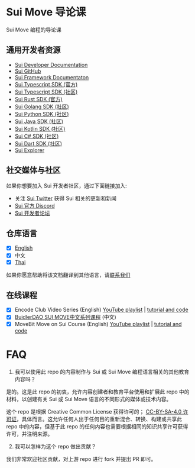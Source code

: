 # Sui Move 导论课

Sui Move 编程的导论课

## 通用开发者资源

- [Sui Developer Documentation](https://docs.sui.io/build)
- [Sui GitHub](https://github.com/MystenLabs/sui)
- [Sui Framework Documentaton](https://github.com/MystenLabs/sui/tree/main/crates/sui-framework/docs)
- [Sui Typescript SDK (官方)](https://github.com/MystenLabs/sui/tree/main/sdk/typescript)
- [Sui Typescript SDK (社区)](https://github.com/scallop-io/sui-kit)
- [Sui Rust SDK (官方)](https://github.com/MystenLabs/sui/tree/main/crates/sui-sdk)
- [Sui Golang SDK (社区)](https://github.com/coming-chat/go-sui-sdk)
- [Sui Python SDK (社区)](https://github.com/FrankC01/pysui)
- [Sui Java SDK (社区)](https://github.com/GrapeBaBa/sui4j)
- [Sui Kotlin SDK (社区)](https://github.com/cosmostation/suikotlin)
- [Sui C# SDK (社区)](https://github.com/d-moos/SuiNet)
- [Sui Dart SDK (社区)](https://github.com/mofalabs/sui)
- [Sui Explorer](https://suiexplorer.com/)

## 社交媒体与社区

如果你想要加入 Sui 开发者社区，通过下面链接加入:

- 关注 [Sui Twitter](https://twitter.com/SuiNetwork) 获得 Sui 相关的更新和新闻
- [Sui 官方 Discord](https://discord.gg/sui)
- [Sui 开发者论坛](https://forums.sui.io/)

## 仓库语言

- [x] [English](https://github.com/sui-foundation/sui-move-intro-course)
- [x] 中文
- [x] [Thai](https://github.com/Contribution-DAO/sui-move-intro-course-thai)

如果你愿意帮助将该文档翻译到其他语言，请[联系我们](mailto:henry@mystenlabs.com)  

## 在线课程

- [x] Encode Club Video Series (English) [YouTube playlist](https://www.youtube.com/playlist?list=PLfEHHr3qexv_aE7p6oDyVtD3WQsDsJngr) | [tutorial and code](https://github.com/sui-foundation/encode-sui-educate)
- [x] [BuidlerDAO SUI MOVE中文系列课程](https://www.bilibili.com/video/BV1RY411v7YU) (中文)
- [x] MoveBit Move on Sui Course (English) [YouTube playlist](https://www.youtube.com/playlist?list=PL3id4Z64z2sNED_aH7UYIFFwy6MsvKCN9) | [tutorial and code](https://github.com/movebit/sui-course-2023)

# FAQ

1. 我可以使用此 repo 的内容制作与 Sui 或 Sui Move 编程语言相关的其他教育内容吗？

是的。这是此 repo 的初衷，允许内容创建者和教育平台使用和扩展此 repo 中的材料，以创建有关 Sui 或 Sui Move 语言的不同形式的媒体或技术内容。

这个 repo 是根据 Creative Common License 获得许可的； [CC-BY-SA-4.0 许可证](https://github.com/RandyPen/sui-move-intro-course-zh/blob/main/LICENSE)，具体而言。这允许任何人出于任何目的重新混合、转换、构建或共享此 repo 中的内容，但基于此 repo 的任何内容也需要根据相同的知识共享许可获得许可，并注明来源。

2. 我可以怎样为这个 repo 做出贡献？

我们非常欢迎社区贡献，对上游 repo 进行 fork 并提出 PR 即可。
